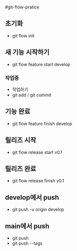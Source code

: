 #git-flow-pratice

## 초기화
- git flow init

## 새 기능 시작하기
- git flow feature start develop

### 작업중
- 작업하기
- git add / git commit

## 기능 완료
- git flow feature finish develop

## 릴리즈 시작
- git flow release start v0.1

## 릴리즈 완료 
- git flow release finish v0.1

## develop에서 push
- git push -u origin develop

## main에서 push
- git push
- git push --tags


